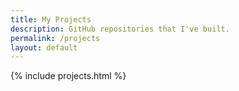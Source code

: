 ```yaml
---
title: My Projects
description: GitHub repositories that I've built.
permalink: /projects
layout: default
---
```



{% include projects.html %}

